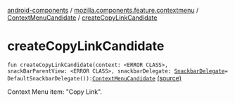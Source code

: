 [android-components](../../index.md) / [mozilla.components.feature.contextmenu](../index.md) / [ContextMenuCandidate](index.md) / [createCopyLinkCandidate](./create-copy-link-candidate.md)

# createCopyLinkCandidate

`fun createCopyLinkCandidate(context: <ERROR CLASS>, snackBarParentView: <ERROR CLASS>, snackbarDelegate: `[`SnackbarDelegate`](-snackbar-delegate/index.md)` = DefaultSnackbarDelegate()): `[`ContextMenuCandidate`](index.md) [(source)](https://github.com/mozilla-mobile/android-components/blob/master/components/feature/contextmenu/src/main/java/mozilla/components/feature/contextmenu/ContextMenuCandidate.kt#L280)

Context Menu item: "Copy Link".

